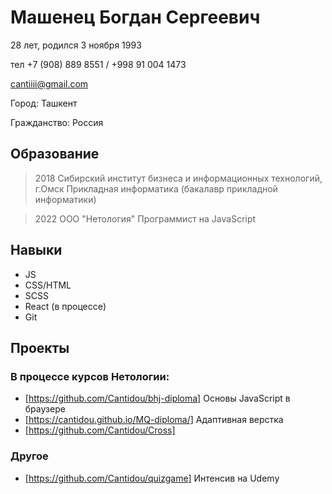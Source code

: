 
# Машенец Богдан Сергеевич
28 лет, родился 3 ноября 1993

тел +7 (908) 889 8551 / +998 91 004 1473

cantiiii@gmail.com

Город: Ташкент

Гражданство: Россия

## Образование
> 2018 Сибирский институт бизнеса и информационных технологий, г.Омск
Прикладная информатика (бакалавр прикладной информатики)

> 2022 ООО "Нетология" Программист на JavaScript 

## Навыки
* JS
* CSS/HTML
* SCSS
* React (в процессе)
* Git

## Проекты 
### В процессе курсов Нетологии:
* [https://github.com/Cantidou/bhj-diploma] Основы JavaScript в браузере
* [https://cantidou.github.io/MQ-diploma/] Адаптивная верстка
* [https://github.com/Cantidou/Cross]
### Другое
* [https://github.com/Cantidou/quizgame] Интенсив на Udemy
